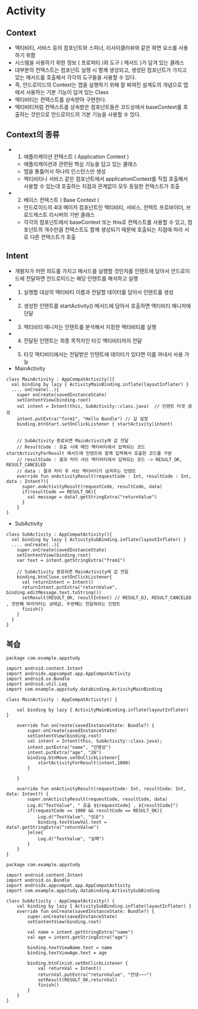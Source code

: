 # Activity

## Context
- 액티비티, 서비스 등의 컴포넌트와 스피너, 리사이클러뷰와 같은 화면 요소를 사용하기 위함
- 시스템을 사용하기 위한 정보 ( 프로퍼티 )와 도구 ( 메서드 )가 담겨 있는 클래스
- 대부분의 컨텍스트는 컴포넌트 실행 시 함께 생성되고, 생성된 컴포넌트가 가지고 있는 메서드를 호출해서 각각의 도구들을 사용할 수 있다.
- 즉, 안드로이드의 Context는 앱을 실행하기 위해 잘 짜여진 설계도의 개념으로 앱에서 사용하는 기본 기능이 담겨 있는 Class
- 액티비티는 컨텍스트를 상속받아 구현한다.
- 액티비티처럼 컨텍스트를 상속받은 컴포넌트들은 코드상에서 baseContext를 호출하는 것만으로 안드로이드의 기본 기능을 사용할 수 있다.

## Context의 종류
- 1) 애플리케이션 컨텍스트 ( Application Context )
  - 애플리케이션과 관련된 핵심 기능을 담고 있는 클래스
  - 앱을 통틀어서 하나의 인스턴스만 생성
  - 액티비티나 서비스 같은 컴포넌트에서 applicationContext를 직접 호출해서 사용할 수 있는데 호출하는 지점과 관계없이 모두 동일한 컨텍스트가 호출
- 2) 베이스 컨텍스트 ( Base Context )
  - 안드로이드의 4대 메이저 컴포넌트인 액티비티, 서비스, 컨텍트 프로바이더, 브로드캐스트 리시버의 기반 클래스
  - 각각의 컴포넌트에서 baseContext 또는 this로 컨텍스트를 사용할 수 있고, 컴포넌트의 개수만큼 컨텍스트도 함께 생성되기 때문에 호출되는 지점에 따라 서로 다른 컨텍스트가 호출


## Intent 
- 개발자가 어떤 의도를 가지고 메서드를 실행할 것인지를 인텐트에 담아서 안드로이드에 전달하면 안드로이드는 해당 인텐트를 해석하고 실행
- 1) 실행할 대상의 액티비티 이름과 전달할 데이터를 담아서 인텐트를 생성
- 2) 생성한 인텐트를 startActivity() 메서드에 담아서 호출하면 액티비티 매니저에 던달
- 3) 액티비티 매니저는 인텐트를 분석해서 지정한 액티비티를 실행
- 4) 전달된 인텐트는 최종 목적지인 타깃 액티비티까지 전달
- 5) 타깃 액티비티에서는 전달받은 인텐트에 데이터가 있다면 이를 꺼내서 사용 가능
- MainActivity
```
class MainActivity : AppCompatActivity(){
  val binding by lazy { ActivityMainBinding.inflate(layoutInflater) }
  .... onCreate(..){
    super onCreate(savedInstanceState)
    setContentView(binding.root)
    val intent = Intent(this, SubActivity::class.java)  // 인텐트 타겟 생성
    intent.putExtra("form1", "Hello Bundle") // 값 설정
    binding.btnStart.setOnClickListener { startActivity(intent) 
    
    
    // SubActivity 종료되면 MainActivity에 값 전달
    // ResultCode : 호출 시에 메인 액티비티에서 입력되는 코드 startActivityForResult 메서드에 인텐트와 함께 입력해서 호출한 코드를 구분
    // resultCode : 결과 처리 서브 액티비티에서 입력되는 코드 -> RESULT_OK, RESULT_CANCELED
    // data : 결과 처리 후 서브 액티비티가 넘겨주는 인텐트
    override fun onActivityResult(requestCode : Int, resultCode : Int, data : Intent?){
      super.onActivityResult(requestCode, resultCode, data)   
      if(resultCode == RESULT_OK){
        val message = data?.getStringExtra("returnValue")
      }
    }
}
```

- SubActivity
```
class SubActivity : AppCompatActivity(){
  val binding by lazy { ActivitySubBinding.inflate(layoutInflater) }
  .... onCreate(..){
    super.onCreate(savedInstanceState)
    setContentView(binding.root)
    var text = intent.getStringExtra("from1")
    
    // SubActivity 종료되면 MainActivity에 값 전달
    binding.btnClose.setOnClickListener{
      val returnIntent = Intent()
      returnIntent.putExtra("returnValue", binding.editMessage.text.toString())
      setResult(RESULT_OK, resultIntent) // RESULT_OJ, RESULT_CANCELED , 첫번째 파라미터는 상태값, 두번째는 전달하려는 인텐트
      finish()
    }
  }
}
```



## 복습


```
package com.example.appstudy

import android.content.Intent
import androidx.appcompat.app.AppCompatActivity
import android.os.Bundle
import android.util.Log
import com.example.appstudy.databinding.ActivityMainBinding

class MainActivity : AppCompatActivity() {

    val binding by lazy { ActivityMainBinding.inflate(layoutInflater) }

    override fun onCreate(savedInstanceState: Bundle?) {
        super.onCreate(savedInstanceState)
        setContentView(binding.root)
        val intent = Intent(this, SubActivity::class.java);
        intent.putExtra("name", "안명성")
        intent.putExtra("age", "26")
        binding.btnMove.setOnClickListener{
            startActivityForResult(intent,1000)
        }

    }

    override fun onActivityResult(requestCode: Int, resultCode: Int, data: Intent?) {
        super.onActivityResult(requestCode, resultCode, data)
        Log.d("TestValue", " 호출 ${requestCode} , ${resultCode}")
        if(requestCode == 1000 && resultCode == RESULT_OK){
            Log.d("TestValue", "성공")
            binding.textViewVal.text = data?.getStringExtra("returnValue")
        }else{
            Log.d("TestValue", "실패")
        }
    }
}
```


```
package com.example.appstudy

import android.content.Intent
import android.os.Bundle
import androidx.appcompat.app.AppCompatActivity
import com.example.appstudy.databinding.ActivitySubBinding

class SubActivity : AppCompatActivity() {
    val binding by lazy { ActivitySubBinding.inflate(layoutInflater) }
    override fun onCreate(savedInstanceState: Bundle?) {
        super.onCreate(savedInstanceState)
        setContentView(binding.root)

        val name = intent.getStringExtra("name")
        val age = intent.getStringExtra("age")

        binding.textViewName.text = name
        binding.textViewAge.text = age

        binding.btnFinish.setOnClickListener {
            val returnVal = Intent()
            returnVal.putExtra("returnValue", "안녕~~~")
            setResult(RESULT_OK,returnVal)
            finish()
        }
    }
}
```
